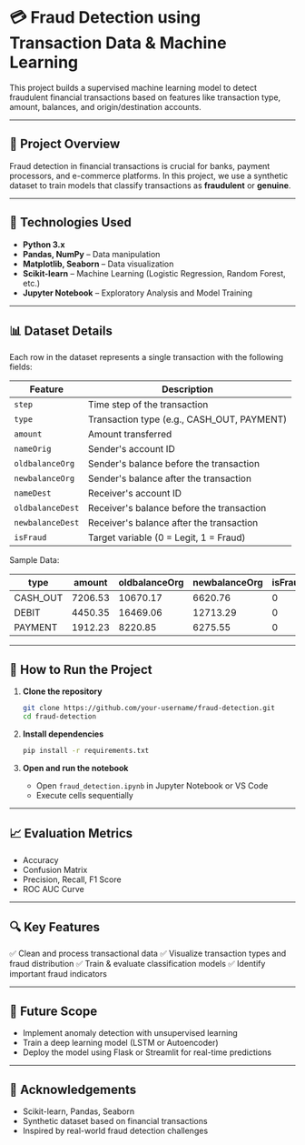 # 💳 Fraud Detection using Transaction Data & Machine Learning

This project builds a supervised machine learning model to detect fraudulent financial transactions based on features like transaction type, amount, balances, and origin/destination accounts.

---

## 📌 Project Overview

Fraud detection in financial transactions is crucial for banks, payment processors, and e-commerce platforms. In this project, we use a synthetic dataset to train models that classify transactions as **fraudulent** or **genuine**.

---

## 🧠 Technologies Used

* **Python 3.x**
* **Pandas, NumPy** – Data manipulation
* **Matplotlib, Seaborn** – Data visualization
* **Scikit-learn** – Machine Learning (Logistic Regression, Random Forest, etc.)
* **Jupyter Notebook** – Exploratory Analysis and Model Training

---

## 📊 Dataset Details

Each row in the dataset represents a single transaction with the following fields:

| Feature          | Description                                 |
| ---------------- | ------------------------------------------- |
| `step`           | Time step of the transaction                |
| `type`           | Transaction type (e.g., CASH\_OUT, PAYMENT) |
| `amount`         | Amount transferred                          |
| `nameOrig`       | Sender's account ID                         |
| `oldbalanceOrg`  | Sender's balance before the transaction     |
| `newbalanceOrg`  | Sender's balance after the transaction      |
| `nameDest`       | Receiver's account ID                       |
| `oldbalanceDest` | Receiver's balance before the transaction   |
| `newbalanceDest` | Receiver's balance after the transaction    |
| `isFraud`        | Target variable (0 = Legit, 1 = Fraud)      |

Sample Data:

| type      | amount  | oldbalanceOrg | newbalanceOrg | isFraud |
| --------- | ------- | ------------- | ------------- | ------- |
| CASH\_OUT | 7206.53 | 10670.17      | 6620.76       | 0       |
| DEBIT     | 4450.35 | 16469.06      | 12713.29      | 0       |
| PAYMENT   | 1912.23 | 8220.85       | 6275.55       | 0       |

---

## 🚀 How to Run the Project

1. **Clone the repository**

   ```bash
   git clone https://github.com/your-username/fraud-detection.git
   cd fraud-detection
   ```

2. **Install dependencies**

   ```bash
   pip install -r requirements.txt
   ```

3. **Open and run the notebook**

   * Open `fraud_detection.ipynb` in Jupyter Notebook or VS Code
   * Execute cells sequentially

---

## 📈 Evaluation Metrics

* Accuracy
* Confusion Matrix
* Precision, Recall, F1 Score
* ROC AUC Curve

---

## 🔍 Key Features

✅ Clean and process transactional data
✅ Visualize transaction types and fraud distribution
✅ Train & evaluate classification models
✅ Identify important fraud indicators

---

## 📌 Future Scope

* Implement anomaly detection with unsupervised learning
* Train a deep learning model (LSTM or Autoencoder)
* Deploy the model using Flask or Streamlit for real-time predictions

---

## 🙏 Acknowledgements

* Scikit-learn, Pandas, Seaborn
* Synthetic dataset based on financial transactions
* Inspired by real-world fraud detection challenges

